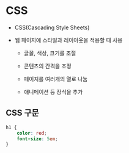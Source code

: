 # CSS

- CSS(Cascading Style Sheets)

- 웹 페이지에 스타일과 레이아웃을 적용할 때 사용
  
  - 글꼴, 색상, 크기를 조절
  
  - 콘텐츠의 간격을 조정
  
  - 페이지를 여러개의 열로 나눔
  
  - 애니메이션 등 장식을 추가

## CSS 구문

```css
h1 {
    color: red;
    font-size: 5em;
}
```
